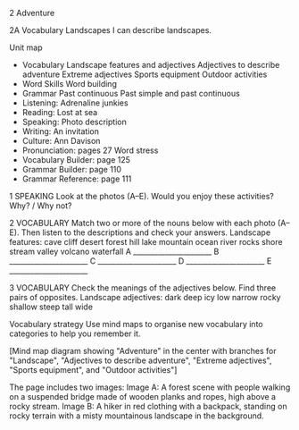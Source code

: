 2 Adventure

2A Vocabulary
Landscapes
I can describe landscapes.

Unit map
- Vocabulary
  Landscape features and adjectives
  Adjectives to describe adventure
  Extreme adjectives
  Sports equipment
  Outdoor activities
- Word Skills
  Word building
- Grammar
  Past continuous
  Past simple and past continuous
- Listening: Adrenaline junkies
- Reading: Lost at sea
- Speaking: Photo description
- Writing: An invitation
- Culture: Ann Davison
- Pronunciation: pages 27
  Word stress
- Vocabulary Builder: page 125
- Grammar Builder: page 110
- Grammar Reference: page 111

1 SPEAKING Look at the photos (A–E). Would you enjoy these activities? Why? / Why not?

2 VOCABULARY Match two or more of the nouns below with each photo (A–E). Then listen to the descriptions and check your answers.
Landscape features: cave cliff desert forest hill lake mountain ocean river rocks shore stream valley volcano waterfall
A ______________________
B ______________________
C ______________________
D ______________________
E ______________________

3 VOCABULARY Check the meanings of the adjectives below. Find three pairs of opposites.
Landscape adjectives: dark deep icy low narrow rocky shallow steep tall wide

Vocabulary strategy
Use mind maps to organise new vocabulary into categories to help you remember it.

[Mind map diagram showing "Adventure" in the center with branches for "Landscape", "Adjectives to describe adventure", "Extreme adjectives", "Sports equipment", and "Outdoor activities"]

The page includes two images:
Image A: A forest scene with people walking on a suspended bridge made of wooden planks and ropes, high above a rocky stream.
Image B: A hiker in red clothing with a backpack, standing on rocky terrain with a misty mountainous landscape in the background.